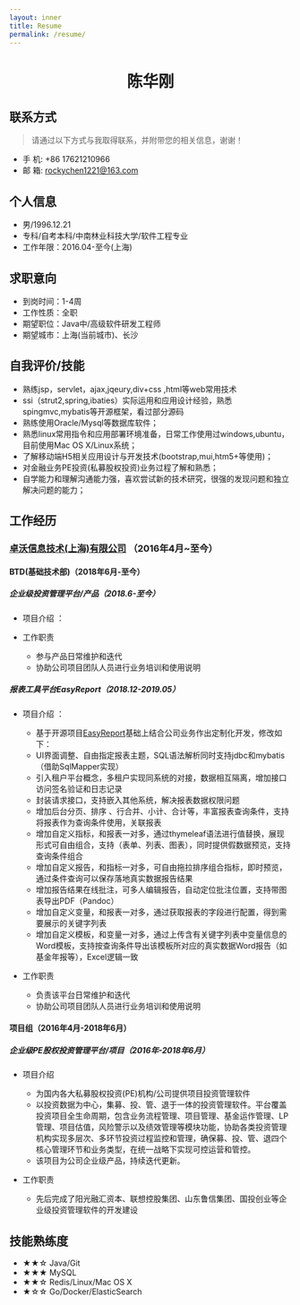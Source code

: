 ```yaml
---
layout: inner
title: Resume
permalink: /resume/
---
```


 <center>
     <h1>陈华刚</h1>
 </center>

## 联系方式

> 请通过以下方式与我取得联系，并附带您的相关信息，谢谢！

- 手 机: +86 17621210966
- 邮 箱: [rockychen1221@163.com](mailto:rockychen1221@163.com)

## 个人信息

- 男/1996.12.21
- 专科/自考本科/中南林业科技大学/软件工程专业
- 工作年限：2016.04-至今(上海) 

## 求职意向

- 到岗时间：1-4周
- 工作性质：全职
- 期望职位：Java中/高级软件研发工程师
- 期望城市：上海(当前城市)、长沙

## 自我评价/技能

- 熟练jsp，servlet，ajax,jqeury,div+css ,html等web常用技术
- ssi（strut2,spring,ibaties）实际运用和应用设计经验，熟悉spingmvc,mybatis等开源框架，看过部分源码
- 熟练使用Oracle/Mysql等数据库软件；
- 熟悉linux常用指令和应用部署环境准备，日常工作使用过windows,ubuntu，目前使用Mac OS X/Linux系统；
- 了解移动端H5相关应用设计与开发技术(bootstrap,mui,htm5+等使用)；
- 对金融业务PE投资(私募股权投资)业务过程了解和熟悉；
- 自学能力和理解沟通能力强，喜欢尝试新的技术研究，很强的发现问题和独立解决问题的能力；

## 工作经历

### [卓沃信息技术(上海)有限公司](http://www.datadriver.com.cn/) （2016年4月~至今）

#### BTD(基础技术部)（2018年6月-至今）

##### 企业级投资管理平台/产品（2018.6-至今）

- 项目介绍 ：

- 工作职责
  - 参与产品日常维护和迭代
  - 协助公司项目团队人员进行业务培训和使用说明

##### 报表工具平台EasyReport（2018.12-2019.05）

- 项目介绍 ：
  - 基于开源项目[EasyReport](https://github.com/xianrendzw/EasyReport)基础上结合公司业务作出定制化开发，修改如下：
  - UI界面调整、自由指定报表主题，SQL语法解析同时支持jdbc和mybatis（借助SqlMapper实现）
  - 引入租户平台概念，多租户实现同系统的对接，数据相互隔离，增加接口访问签名验证和日志记录
  - 封装请求接口，支持嵌入其他系统，解决报表数据权限问题
  - 增加后台分页、排序 、行合并、小计、合计等，丰富报表查询条件，支持将报表作为查询条件使用，关联报表
  - 增加自定义指标，和报表一对多，通过thymeleaf语法进行值替换，展现形式可自由组合，支持（表单、列表、图表），同时提供假数据预览，支持查询条件组合
  - 增加自定义报告，和指标一对多，可自由拖拉排序组合指标，即时预览，通过条件查询可以保存落地真实数据报告结果
  - 增加报告结果在线批注，可多人编辑报告，自动定位批注位置，支持带图表导出PDF（Pandoc）
  - 增加自定义变量，和报表一对多，通过获取报表的字段进行配置，得到需要展示的关键字列表
  - 增加自定义模板，和变量一对多，通过上传含有关键字列表中变量信息的Word模板，支持按查询条件导出该模板所对应的真实数据Word报告（如基金年报等），Excel逻辑一致

- 工作职责
  - 负责该平台日常维护和迭代
  - 协助公司项目团队人员进行业务培训和使用说明

#### 项目组（2016年4月-2018年6月）

##### 企业级PE股权投资管理平台/项目（2016年-2018年6月）

- 项目介绍
  - 为国内各大私募股权投资(PE)机构/公司提供项目投资管理软件
  - 以投资数据为中心，集募、投、管、退于一体的投资管理软件。平台覆盖投资项目全生命周期，包含业务流程管理、项目管理、基金运作管理、LP管理、项目估值，风险警示以及绩效管理等模块功能，协助各类投资管理机构实现多层次、多环节投资过程监控和管理，确保募、投、管、退四个核心管理环节和业务类型，在统一战略下实现可控运营和管控。
  - 该项目为公司企业级产品，持续迭代更新。

- 工作职责
  - 先后完成了阳光融汇资本、联想控股集团、山东鲁信集团、国投创业等企业级投资管理软件的开发建设



## 技能熟练度

- ★★☆ Java/Git
- ★★★ MySQL
- ★★☆ Redis/Linux/Mac OS X
- ★☆☆ Go/Docker/ElasticSearch

